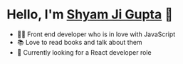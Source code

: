 # Hello, I'm [Shyam Ji Gupta](https://portfolio-shyam.web.app) 👋 

- 👨‍💻 Front end developer who is in love with JavaScript
- 📚 Love to read books and talk about them
- 👀 Currently looking for a React developer role

<!---
capi20/capi20 is a ✨ special ✨ repository because its `README.md` (this file) appears on your GitHub profile.
You can click the Preview link to take a look at your changes.
--->
